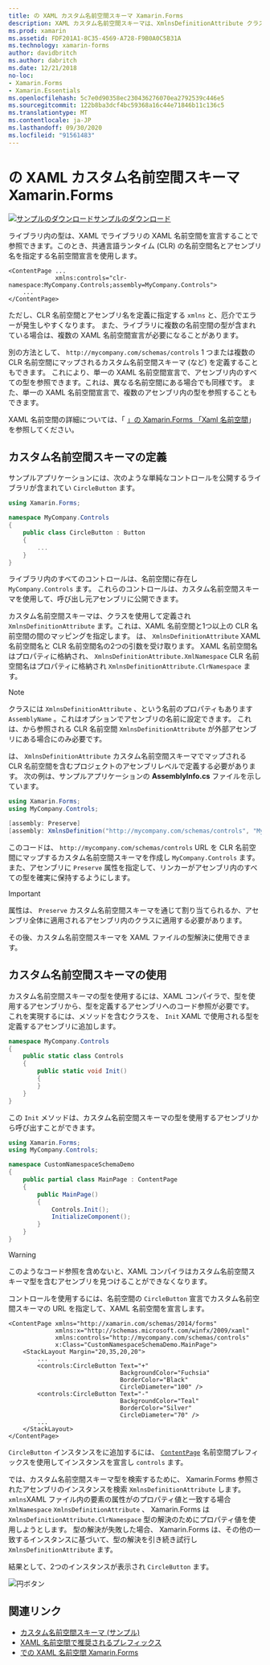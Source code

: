 ```yaml
---
title: の XAML カスタム名前空間スキーマ Xamarin.Forms
description: XAML カスタム名前空間スキーマは、XmlnsDefinitionAttribute クラスを使用して定義できます。これは、カスタム URL と1つ以上の CLR 名前空間の間のマッピングを指定します。 その後、カスタム名前空間スキーマを XAML 名前空間宣言で使用できます。
ms.prod: xamarin
ms.assetid: FDF201A1-8C35-4569-A728-F9B0A0C5B31A
ms.technology: xamarin-forms
author: davidbritch
ms.author: dabritch
ms.date: 12/21/2018
no-loc:
- Xamarin.Forms
- Xamarin.Essentials
ms.openlocfilehash: 5c7e0d90358ec230436276070ea2792539c446e5
ms.sourcegitcommit: 122b8ba3dcf4bc59368a16c44e71846b11c136c5
ms.translationtype: MT
ms.contentlocale: ja-JP
ms.lasthandoff: 09/30/2020
ms.locfileid: "91561483"
---
```

# <a name="xaml-custom-namespace-schemas-in-no-locxamarinforms"></a>の XAML カスタム名前空間スキーマ Xamarin.Forms

[![サンプルのダウンロード](~/media/shared/download.png)サンプルのダウンロード](https://docs.microsoft.com/samples/xamarin/xamarin-forms-samples/xaml-customnamespaceschemas)

ライブラリ内の型は、XAML でライブラリの XAML 名前空間を宣言することで参照できます。このとき、共通言語ランタイム (CLR) の名前空間名とアセンブリ名を指定する名前空間宣言を使用します。

```xaml
<ContentPage ...
             xmlns:controls="clr-namespace:MyCompany.Controls;assembly=MyCompany.Controls">
    ...
</ContentPage>
```

ただし、CLR 名前空間とアセンブリ名を定義に指定する `xmlns` と、厄介でエラーが発生しやすくなります。 また、ライブラリに複数の名前空間の型が含まれている場合は、複数の XAML 名前空間宣言が必要になることがあります。

別の方法として、 `http://mycompany.com/schemas/controls` 1 つまたは複数の CLR 名前空間にマップされるカスタム名前空間スキーマ (など) を定義することもできます。 これにより、単一の XAML 名前空間宣言で、アセンブリ内のすべての型を参照できます。これは、異なる名前空間にある場合でも同様です。 また、単一の XAML 名前空間宣言で、複数のアセンブリ内の型を参照することもできます。

XAML 名前空間の詳細については、「 [」の Xamarin.Forms 「Xaml 名前空間](namespaces.md)」を参照してください。

## <a name="defining-a-custom-namespace-schema"></a>カスタム名前空間スキーマの定義

サンプルアプリケーションには、次のような単純なコントロールを公開するライブラリが含まれてい `CircleButton` ます。

```csharp
using Xamarin.Forms;

namespace MyCompany.Controls
{
    public class CircleButton : Button
    {
        ...
    }
}
```

ライブラリ内のすべてのコントロールは、名前空間に存在し `MyCompany.Controls` ます。 これらのコントロールは、カスタム名前空間スキーマを使用して、呼び出し元アセンブリに公開できます。

カスタム名前空間スキーマは、クラスを使用して定義され `XmlnsDefinitionAttribute` ます。これは、XAML 名前空間と1つ以上の CLR 名前空間の間のマッピングを指定します。 は、 `XmlnsDefinitionAttribute` XAML 名前空間名と CLR 名前空間名の2つの引数を受け取ります。 XAML 名前空間名はプロパティに格納され、 `XmlnsDefinitionAttribute.XmlNamespace` CLR 名前空間名はプロパティに格納され `XmlnsDefinitionAttribute.ClrNamespace` ます。

> [!NOTE]
> クラスには `XmlnsDefinitionAttribute` 、という名前のプロパティもあります `AssemblyName` 。これはオプションでアセンブリの名前に設定できます。 これは、から参照される CLR 名前空間 `XmlnsDefinitionAttribute` が外部アセンブリにある場合にのみ必要です。

は、 `XmlnsDefinitionAttribute` カスタム名前空間スキーマでマップされる CLR 名前空間を含むプロジェクトのアセンブリレベルで定義する必要があります。 次の例は、サンプルアプリケーションの **AssemblyInfo.cs** ファイルを示しています。

```csharp
using Xamarin.Forms;
using MyCompany.Controls;

[assembly: Preserve]
[assembly: XmlnsDefinition("http://mycompany.com/schemas/controls", "MyCompany.Controls")]
```

このコードは、 `http://mycompany.com/schemas/controls` URL を CLR 名前空間にマップするカスタム名前空間スキーマを作成し `MyCompany.Controls` ます。 また、アセンブリに `Preserve` 属性を指定して、リンカーがアセンブリ内のすべての型を確実に保持するようにします。

> [!IMPORTANT]
> 属性は、 `Preserve` カスタム名前空間スキーマを通じて割り当てられるか、アセンブリ全体に適用されるアセンブリ内のクラスに適用する必要があります。

その後、カスタム名前空間スキーマを XAML ファイルの型解決に使用できます。

## <a name="consuming-a-custom-namespace-schema"></a>カスタム名前空間スキーマの使用

カスタム名前空間スキーマの型を使用するには、XAML コンパイラで、型を使用するアセンブリから、型を定義するアセンブリへのコード参照が必要です。 これを実現するには、メソッドを含むクラスを、 `Init` XAML で使用される型を定義するアセンブリに追加します。

```csharp
namespace MyCompany.Controls
{
    public static class Controls
    {
        public static void Init()
        {
        }
    }
}
```

この `Init` メソッドは、カスタム名前空間スキーマの型を使用するアセンブリから呼び出すことができます。

```csharp
using Xamarin.Forms;
using MyCompany.Controls;

namespace CustomNamespaceSchemaDemo
{
    public partial class MainPage : ContentPage
    {
        public MainPage()
        {
            Controls.Init();
            InitializeComponent();
        }
    }
}
```

> [!WARNING]
> このようなコード参照を含めないと、XAML コンパイラはカスタム名前空間スキーマ型を含むアセンブリを見つけることができなくなります。

コントロールを使用するには、名前空間の `CircleButton` 宣言でカスタム名前空間スキーマの URL を指定して、XAML 名前空間を宣言します。

```xaml
<ContentPage xmlns="http://xamarin.com/schemas/2014/forms"
             xmlns:x="http://schemas.microsoft.com/winfx/2009/xaml"
             xmlns:controls="http://mycompany.com/schemas/controls"
             x:Class="CustomNamespaceSchemaDemo.MainPage">
    <StackLayout Margin="20,35,20,20">
        ...
        <controls:CircleButton Text="+"
                               BackgroundColor="Fuchsia"
                               BorderColor="Black"
                               CircleDiameter="100" />
        <controls:CircleButton Text="-"
                               BackgroundColor="Teal"
                               BorderColor="Silver"
                               CircleDiameter="70" />
        ...
    </StackLayout>
</ContentPage>
```

`CircleButton` インスタンスをに追加するには、 [`ContentPage`](xref:Xamarin.Forms.ContentPage) 名前空間プレフィックスを使用してインスタンスを宣言し `controls` ます。

では、カスタム名前空間スキーマ型を検索するために、 Xamarin.Forms 参照されたアセンブリのインスタンスを検索 `XmlnsDefinitionAttribute` します。 `xmlns`XAML ファイル内の要素の属性がのプロパティ値と一致する場合 `XmlNamespace` `XmlnsDefinitionAttribute` 、 Xamarin.Forms は `XmlnsDefinitionAttribute.ClrNamespace` 型の解決のためにプロパティ値を使用しようとします。 型の解決が失敗した場合、 Xamarin.Forms は、その他の一致するインスタンスに基づいて、型の解決を引き続き試行し `XmlnsDefinitionAttribute` ます。

結果として、2つのインスタンスが表示され `CircleButton` ます。

![円ボタン](custom-namespace-schemas-images/circle-buttons.png "円ボタン")

## <a name="related-links"></a>関連リンク

- [カスタム名前空間スキーマ (サンプル)](/samples/xamarin/xamarin-forms-samples/xaml-customnamespaceschemas)
- [XAML 名前空間で推奨されるプレフィックス](custom-prefix.md)
- [での XAML 名前空間 Xamarin.Forms](namespaces.md)